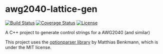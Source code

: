 # awg2040-lattice-gen
[![Build Status](https://travis-ci.org/ZJ/awg2040-lattice-gen.svg)](https://travis-ci.org/ZJ/awg2040-lattice-gen) 
[![Coverage Status](https://coveralls.io/repos/ZJ/awg2040-lattice-gen/badge.svg?branch=master&service=github)](https://coveralls.io/github/ZJ/awg2040-lattice-gen?branch=master) 
[![License](https://img.shields.io/github/license/ZJ/awg2040-lattice-gen.svg)](https://github.com/ZJ/awg2040-lattice-gen/LICENSE.md)

A C++ project to generate control strings for a AWG2040 (and similar)


This project uses the [optionparser library](http://optionparser.sourceforge.net) by Matthias Benkmann, which is under the MIT license.
